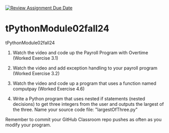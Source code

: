 [![Review Assignment Due Date](https://classroom.github.com/assets/deadline-readme-button-22041afd0340ce965d47ae6ef1cefeee28c7c493a6346c4f15d667ab976d596c.svg)](https://classroom.github.com/a/zuwR4D5C)
# tPythonModule02fall24
tPythonModule02fall24

1) Watch the video and code up the Payroll Program with Overtime (Worked Exercise 3.1)

2) Watch the video and add exception handling to your payroll program (Worked Exercise 3.2)

3) Watch the video and code up a program that uses a function named computpay (Worked Exercise 4.6)

4) Write a Python program that uses nested if statements (nested decisions) to get three integers from the user and outputs the largest of the three. Name your source code file: "largestOfThree.py"

Remember to commit your GitHub Classroom repo pushes as often as you modify your program. 
